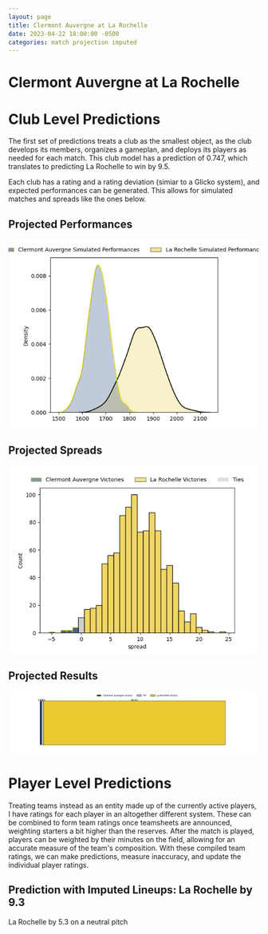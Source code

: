 ```yaml
---  
layout: page  
title: Clermont Auvergne at La Rochelle  
date: 2023-04-22 18:00:00 -0500  
categories: match projection imputed  
---
```

# Clermont Auvergne at La Rochelle

# Club Level Predictions


The first set of predictions treats a club as the smallest object, as the club develops its members, organizes a gameplan, and deploys its players as needed for each match. This club model has a prediction of 0.747, which translates to predicting La Rochelle to win by 9.5.

Each club has a rating and a rating deviation (simiar to a Glicko system), and expected performances can be generated. This allows for simulated matches and spreads like the ones below.
## Projected Performances


![Projected Performances](plots/performances_2023-04-22-LaRochelle-ClermontAuvergne.png)
## Projected Spreads


![Projected Spreads](plots/spreads_2023-04-22-LaRochelle-ClermontAuvergne.png)
## Projected Results


![Projected Results](plots/resultbar_2023-04-22-LaRochelle-ClermontAuvergne.png)
# Player Level Predictions


Treating teams instead as an entity made up of the currently active players, I have ratings for each player in an altogether different system. These can be combined to form team ratings once teamsheets are announced, weighting starters a bit higher than the reserves. After the match is played, players can be weighted by their minutes on the field, allowing for an accurate measure of the team's composition. With these compiled team ratings, we can make predictions, measure inaccuracy, and update the individual player ratings.
## Prediction with Imputed Lineups: La Rochelle by 9.3


La Rochelle by 5.3 on a neutral pitch

